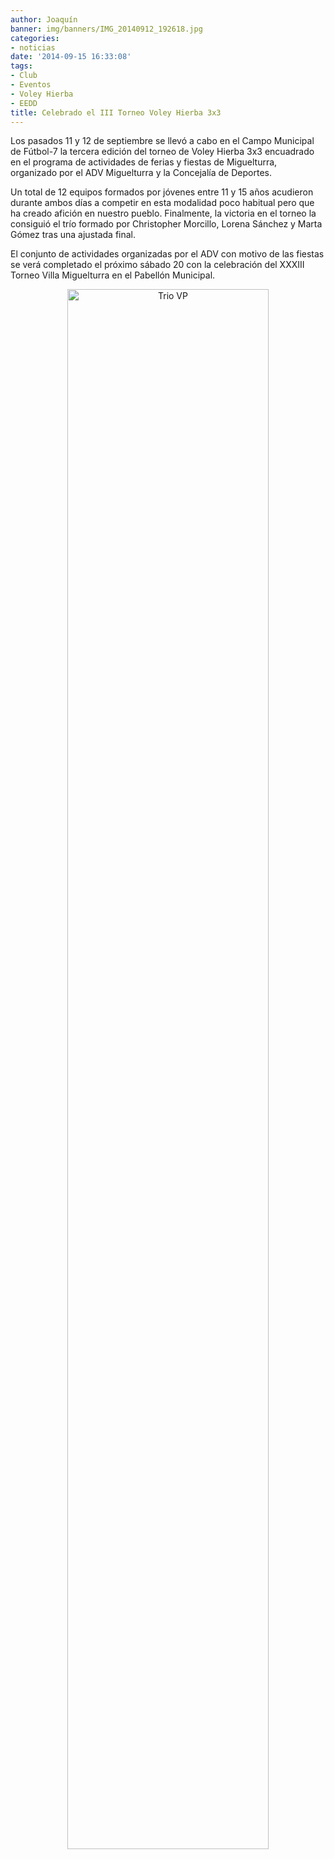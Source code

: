 ```yaml
---
author: Joaquín
banner: img/banners/IMG_20140912_192618.jpg
categories:
- noticias
date: '2014-09-15 16:33:08'
tags:
- Club
- Eventos
- Voley Hierba
- EEDD
title: Celebrado el III Torneo Voley Hierba 3x3
---
```


Los pasados 11 y 12 de septiembre se llevó a cabo en el Campo Municipal de Fútbol-7 la tercera edición del torneo de Voley Hierba 3x3 encuadrado en el programa de actividades de ferias y fiestas de Miguelturra, organizado por el ADV Miguelturra y la Concejalía de Deportes.

Un total de 12 equipos formados por jóvenes entre 11 y 15 años acudieron durante ambos días a competir en esta modalidad poco habitual pero que ha creado afición en nuestro pueblo. Finalmente, la victoria en el torneo la consiguió el trío formado por Christopher Morcillo, Lorena Sánchez y Marta Gómez tras una ajustada final.

El conjunto de actividades organizadas por el ADV con motivo de las fiestas se verá completado el próximo sábado 20 con la celebración del XXXIII Torneo Villa Miguelturra en el Pabellón Municipal.

<center>
<a target="_new" href="http://www.advmiguelturra.org/img/banners/IMG_20140912_192618.jpg"> 
<img alt="Trio VP" width="80%" align="center" src="http://www.advmiguelturra.org/img/banners/IMG_20140912_192618.jpg"/> </a> </center>


